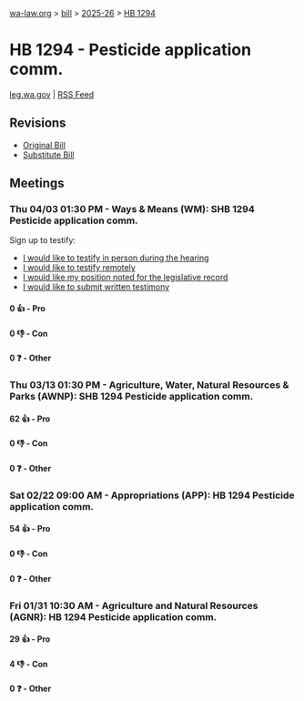 [wa-law.org](/) > [bill](/bill/) > [2025-26](/bill/2025-26/) > [HB 1294](/bill/2025-26/hb/1294/)

# HB 1294 - Pesticide application comm.
[leg.wa.gov](https://app.leg.wa.gov/billsummary?BillNumber=1294&Year=2025&Initiative=false) | [RSS Feed](./rss.xml)

## Revisions
* [Original Bill](1/)
* [Substitute Bill](S/)

## Meetings
### Thu 04/03 01:30 PM - Ways & Means (WM): SHB 1294 Pesticide application comm.
Sign up to testify:
* [I would like to testify in person during the hearing](https://app.leg.wa.gov/csi/Testifier/Add?chamber=House&mId=33215&aId=166698&caId=26780&tId=1)
* [I would like to testify remotely](https://app.leg.wa.gov/csi/Testifier/Add?chamber=House&mId=33215&aId=166698&caId=26780&tId=2)
* [I would like my position noted for the legislative record](https://app.leg.wa.gov/csi/Testifier/Add?chamber=House&mId=33215&aId=166698&caId=26780&tId=3)
* [I would like to submit written testimony](https://app.leg.wa.gov/csi/Testifier/Add?chamber=House&mId=33215&aId=166698&caId=26780&tId=4)

#### 0 👍 - Pro

#### 0 👎 - Con

#### 0 ❓ - Other

### Thu 03/13 01:30 PM - Agriculture, Water, Natural Resources & Parks (AWNP): SHB 1294 Pesticide application comm.
#### 62 👍 - Pro

#### 0 👎 - Con

#### 0 ❓ - Other

### Sat 02/22 09:00 AM - Appropriations (APP): HB 1294 Pesticide application comm.
#### 54 👍 - Pro

#### 0 👎 - Con

#### 0 ❓ - Other

### Fri 01/31 10:30 AM - Agriculture and Natural Resources (AGNR): HB 1294 Pesticide application comm.
#### 29 👍 - Pro

#### 4 👎 - Con

#### 0 ❓ - Other
